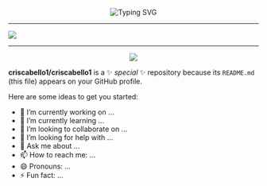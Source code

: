 <p align="center">
  <img src="https://readme-typing-svg.demolab.com?font=Monsterrat&size=28&duration=2000&pause=1000&color=22AFF7&center=true&vCenter=true&width=435&lines=Hi!+I'm+Crist%C3%B3bal+Cabello;Hola!+Soy+Crist%C3%B3bal+Cabello" alt="Typing SVG" />
</p>
<hr>
<p><img src="https://user-images.githubusercontent.com/74038190/225813708-98b745f2-7d22-48cf-9150-083f1b00d6c9.gif"/></p>
<hr>
<p align="center"><img src="https://github-readme-stats.vercel.app/api/top-langs/?username=criscabello1&layout=donut-vertical&theme=github_dark"/></p>

**criscabello1/criscabello1** is a ✨ _special_ ✨ repository because its `README.md` (this file) appears on your GitHub profile.

Here are some ideas to get you started:

- 🔭 I’m currently working on ...
- 🌱 I’m currently learning ...
- 👯 I’m looking to collaborate on ...
- 🤔 I’m looking for help with ...
- 💬 Ask me about ...
- 📫 How to reach me: ...
- 😄 Pronouns: ...
- ⚡ Fun fact: ...

